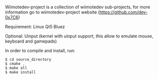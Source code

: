 Wiimotedev-project is a collection of wiimotedev sub-projects, for more information go
to wiimotedev-project website (https://github.com/dev-0x7C6)

Requirement:
	Linux
	Qt5
	Bluez

Optional:
	Uinput (kernel with uinput support, this allow to emulate mouse, keyboard and gamepads)

In order to compile and install, run:

	$ cd source_directory
	$ cmake .
	$ make all
	$ make install
